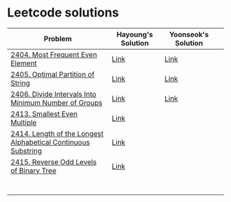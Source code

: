 # Leetcode solutions

| Problem                                                                                                                                                 | Hayoung's Solution                                                                                                    | Yoonseok's Solution                                                                                        |     |
| ------------------------------------------------------------------------------------------------------------------------------------------------------- | --------------------------------------------------------------------------------------------------------------------- | ---------------------------------------------------------------------------------------------------------- | --- |
| [2404. Most Frequent Even Element](https://leetcode.com/problems/most-frequent-even-element/)                                                           | [Link](https://github.com/hayoung0Lee/LeetHub/tree/main/2404-most-frequent-even-element)                              | [Link](https://github.com/ha-mulan/LeetCode/tree/main/2404-most-frequent-even-element)                     |     |
| [2405. Optimal Partition of String](https://leetcode.com/problems/optimal-partition-of-string/)                                                         | [Link](https://github.com/hayoung0Lee/LeetHub/tree/main/2405-optimal-partition-of-string)                             | [Link](https://github.com/ha-mulan/LeetCode/tree/main/2405-optimal-partition-of-string)                    |     |
| [2406. Divide Intervals Into Minimum Number of Groups](https://leetcode.com/problems/divide-intervals-into-minimum-number-of-groups/)                   | [Link](https://github.com/hayoung0Lee/LeetHub/tree/main/2406-divide-intervals-into-minimum-number-of-groups)          | [Link](https://github.com/ha-mulan/LeetCode/tree/main/2406-divide-intervals-into-minimum-number-of-groups) |     |
| [2413. Smallest Even Multiple](https://leetcode.com/problems/smallest-even-multiple/)                                                                   | [Link](https://github.com/hayoung0Lee/LeetHub/tree/main/2413-smallest-even-multiple)                                  |                                                                                                            |     |
| [2414. Length of the Longest Alphabetical Continuous Substring](https://leetcode.com/problems/length-of-the-longest-alphabetical-continuous-substring/) | [Link](https://github.com/hayoung0Lee/LeetHub/tree/main/2414-length-of-the-longest-alphabetical-continuous-substring) |                                                                                                            |     |
| [2415. Reverse Odd Levels of Binary Tree](https://leetcode.com/problems/reverse-odd-levels-of-binary-tree/)                                             | [Link](https://github.com/hayoung0Lee/LeetHub/tree/main/2415-reverse-odd-levels-of-binary-tree)                       |                                                                                                            |     |
|                                                                                                                                                         |                                                                                                                       |                                                                                                            |     |
|                                                                                                                                                         |                                                                                                                       |                                                                                                            |     |
|                                                                                                                                                         |                                                                                                                       |                                                                                                            |     |
|                                                                                                                                                         |                                                                                                                       |                                                                                                            |     |
|                                                                                                                                                         |                                                                                                                       |                                                                                                            |     |
|                                                                                                                                                         |                                                                                                                       |                                                                                                            |     |
|                                                                                                                                                         |                                                                                                                       |                                                                                                            |     |

